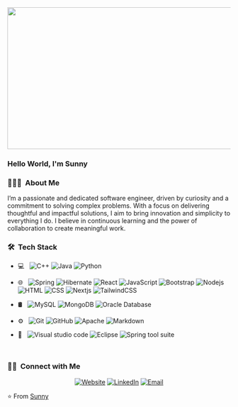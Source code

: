 <img src="https://raw.githubusercontent.com/abhisheknaiidu/abhisheknaiidu/master/code.gif" width="800" height="320">

<h3>Hello World, I'm Sunny</h3>

<h3> 👨🏻‍💻 &nbsp;About Me </h3>

I’m a passionate and dedicated software engineer, driven by curiosity and a commitment to solving complex problems. With a focus on delivering thoughtful and impactful solutions, I aim to bring innovation and simplicity to everything I do. I believe in continuous learning and the power of collaboration to create meaningful work.

<h3> 🛠 &nbsp;Tech Stack</h3>

- 💻 &nbsp;
  ![C++](https://img.shields.io/badge/-C++-333333?style=flat&logo=C%2B%2B&logoColor=00599C)
  ![Java](https://img.shields.io/badge/-Java-333333?style=flat&logo=oracle)
  ![Python](https://img.shields.io/badge/-Python-333333?style=flat&logo=python)

- 🌐 &nbsp;
  ![Spring](https://img.shields.io/badge/-Spring-333333?style=flat&logo=spring)
  ![Hibernate](https://img.shields.io/badge/-Hibernate-333333?style=flat&logo=hibernate)
  ![React](https://img.shields.io/badge/-React-333333?style=flat&logo=react)
  ![JavaScript](https://img.shields.io/badge/-JavaScript-333333?style=flat&logo=javascript)
  ![Bootstrap](https://img.shields.io/badge/-Bootstrap-333333?style=flat&logo=bootstrap&logoColor=563D7C)
  ![Nodejs](https://img.shields.io/badge/-Nodejs-333333?style=flat&logo=node.js)
  ![HTML](https://img.shields.io/badge/-HTML-333333?style=flat&logo=HTML5)
  ![CSS](https://img.shields.io/badge/-CSS-333333?style=flat&logo=CSS3&logoColor=1572B6)
  ![Nextjs](https://img.shields.io/badge/-Next.js-333333?style=flat&logo=next.js)
  ![TailwindCSS](https://img.shields.io/badge/-TailwindCSS-333333?style=flat&logo=tailwindcss)

- 🛢 &nbsp;
  ![MySQL](https://img.shields.io/badge/-MySQL-333333?style=flat&logo=mysql)
  ![MongoDB](https://img.shields.io/badge/-MongoDB-333333?style=flat&logo=mongodb)
  ![Oracle Database](https://img.shields.io/badge/-Oracle%20Database-333333?style=flat&logo=oracle)
  
- ⚙️ &nbsp;
  ![Git](https://img.shields.io/badge/-Git-333333?style=flat&logo=git)
  ![GitHub](https://img.shields.io/badge/-GitHub-333333?style=flat&logo=github)
  ![Apache](https://img.shields.io/badge/-Apache-333333?style=flat&logo=apache)
  ![Markdown](https://img.shields.io/badge/-Markdown-333333?style=flat&logo=markdown)
  
- 🔧 &nbsp;
  ![Visual studio code](https://img.shields.io/badge/-Visual%20Studio%20Code-333333?style=flat&logo=visual-studio-code&logoColor=007ACC)
  ![Eclipse](https://img.shields.io/badge/-Eclipse-333333?style=flat&logo=eclipse&logoColor=007ACC)
  ![Spring tool suite](https://img.shields.io/badge/-Spring%20Tool%20Suite-333333?style=flat&logo=spring)

<br/>

<h3> 🤝🏻 &nbsp;Connect with Me </h3>

<p align="center">
<a href="https://sunny-more.vercel.app"><img alt="Website" src="https://img.shields.io/badge/Website-www.sunnymore.com-blue?style=flat-square&logo=google-chrome"></a>
<a href="https://www.linkedin.com/in/mxsunny10"><img alt="LinkedIn" src="https://img.shields.io/badge/LinkedIn-Sunny%20More-blue?style=flat-square&logo=linkedin"></a>
<a href="mailto:mxsunny10@gmail.com"><img alt="Email" src="https://img.shields.io/badge/Email-mxsunny10@gmail.com-blue?style=flat-square&logo=gmail"></a>
</p>

⭐️ From [Sunny](https://github.com/1337sunny)
